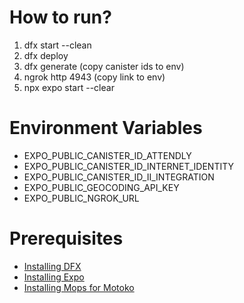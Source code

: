 # How to run?

1. dfx start --clean
2. dfx deploy
3. dfx generate (copy canister ids to env)
4. ngrok http 4943 (copy link to env)
5. npx expo start --clear

# Environment Variables

- EXPO_PUBLIC_CANISTER_ID_ATTENDLY
- EXPO_PUBLIC_CANISTER_ID_INTERNET_IDENTITY
- EXPO_PUBLIC_CANISTER_ID_II_INTEGRATION
- EXPO_PUBLIC_GEOCODING_API_KEY
- EXPO_PUBLIC_NGROK_URL

# Prerequisites

- [Installing DFX](https://internetcomputer.org/docs/current/developer-docs/getting-started/install/)
- [Installing Expo](https://docs.expo.dev/get-started/installation/)
- [Installing Mops for Motoko](https://mops.one/docs/install)
